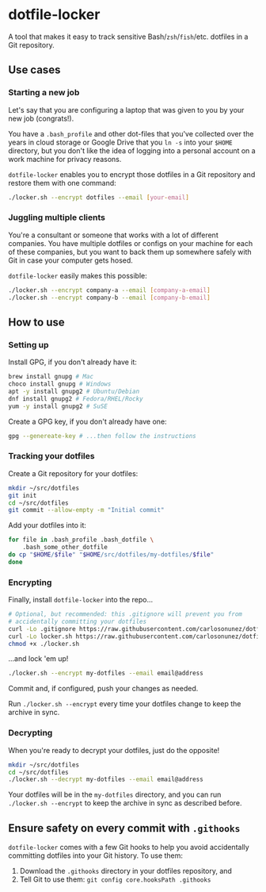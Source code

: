 # dotfile-locker

A tool that makes it easy to track sensitive Bash/`zsh`/`fish`/etc. dotfiles in
a Git repository.

## Use cases

### Starting a new job

Let's say that you are configuring a laptop that was given to you by your new
job (congrats!).

You have a `.bash_profile` and other dot-files that you've
collected over the years in cloud storage or Google Drive
that you `ln -s` into your `$HOME` directory, but you don't like the idea of
logging into a personal account on a work machine for privacy reasons.

`dotfile-locker` enables you to encrypt those dotfiles in a Git repository and
restore them with one command:

```sh
./locker.sh --encrypt dotfiles --email [your-email]
```

### Juggling multiple clients

You're a consultant or someone that works with a lot of different companies. You
have multiple dotfiles or configs on your machine for each of these companies,
but you want to back them up somewhere safely with Git in case your computer
gets hosed.

`dotfile-locker` easily makes this possible:

```sh
./locker.sh --encrypt company-a --email [company-a-email]
./locker.sh --encrypt company-b --email [company-b-email]
```

## How to use

### Setting up

Install GPG, if you don't already have it:

```sh
brew install gnupg # Mac
choco install gnupg # Windows
apt -y install gnupg2 # Ubuntu/Debian
dnf install gnupg2 # Fedora/RHEL/Rocky
yum -y install gnupg2 # SuSE
```

Create a GPG key, if you don't already have one:

```sh
gpg --genereate-key # ...then follow the instructions
```

### Tracking your dotfiles

Create a Git repository for your dotfiles:

```sh
mkdir ~/src/dotfiles
git init
cd ~/src/dotfiles
git commit --allow-empty -m "Initial commit"
```

Add your dotfiles into it:

```sh
for file in .bash_profile .bash_dotfile \
    .bash_some_other_dotfile
do cp "$HOME/$file" "$HOME/src/dotfiles/my-dotfiles/$file"
done
```

### Encrypting

Finally, install `dotfile-locker` into the repo...

```sh
# Optional, but recommended: this .gitignore will prevent you from
# accidentally committing your dotfiles
curl -Lo .gitignore https://raw.githubusercontent.com/carlosonunez/dotfile-locker/refs/heads/main/.gitignore
curl -Lo locker.sh https://raw.githubusercontent.com/carlosonunez/dotfile-locker/refs/heads/main/locker.sh
chmod +x ./locker.sh
```

...and lock 'em up!

```sh
./locker.sh --encrypt my-dotfiles --email email@address
```

Commit and, if configured, push your changes as needed.

Run `./locker.sh --encrypt` every time your dotfiles change to keep the archive
in sync.

### Decrypting

When you're ready to decrypt your dotfiles, just do the opposite!

```sh
mkdir ~/src/dotfiles
cd ~/src/dotfiles
./locker.sh --decrypt my-dotfiles --email email@address
```

Your dotfiles will be in the `my-dotfiles` directory, and you can run
`./locker.sh --encrypt` to keep the archive in sync as described before.

## Ensure safety on every commit with `.githooks`

`dotfile-locker` comes with a few Git hooks to help you avoid accidentally
committing dotfiles into your Git history. To use them:

1. Download the `.githooks` directory in your dotfiles repository, and
2. Tell Git to use them: `git config core.hooksPath .githooks`

